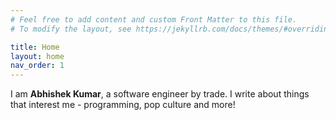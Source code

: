 ```yaml
---
# Feel free to add content and custom Front Matter to this file.
# To modify the layout, see https://jekyllrb.com/docs/themes/#overriding-theme-defaults

title: Home
layout: home
nav_order: 1
---
```


I am **Abhishek Kumar**, a software engineer by trade. I write about things that interest me -
programming, pop culture and more!
